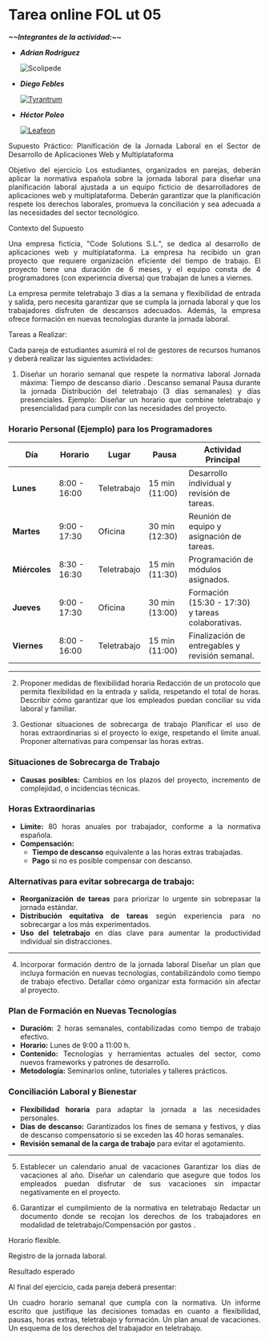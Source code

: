 <div align="justify">
  
  # Tarea online FOL ut 05
***\~\~Integrantes de la actividad:\~\~***

- ___Adrian Rodríguez___

  ![Scolipede](https://img.pokemondb.net/sprites/sword-shield/normal/scolipede.png)

- ___Diego Febles___

  [![Tyrantrum](https://img.pokemondb.net/sprites/sword-shield/normal/tyrantrum.png)](https://pokemondb.net/pokedex/tyrantrum) 
  
- ___Héctor Poleo___

  [![Leafeon](https://img.pokemondb.net/sprites/sword-shield/normal/leafeon.png)](https://pokemondb.net/pokedex/leafeon)

Supuesto Práctico: Planificación de la Jornada Laboral en el Sector de Desarrollo de Aplicaciones Web y Multiplataforma


Objetivo del ejercicio
Los estudiantes, organizados en parejas, deberán aplicar la normativa española sobre la jornada laboral para diseñar una planificación laboral ajustada a un equipo ficticio de desarrolladores de aplicaciones web y multiplataforma. Deberán garantizar que la planificación respete los derechos laborales, promueva la conciliación y sea adecuada a las necesidades del sector tecnológico.


Contexto del Supuesto


Una empresa ficticia, "Code Solutions S.L.", se dedica al desarrollo de aplicaciones web y multiplataforma. La empresa ha recibido un gran proyecto que requiere organización eficiente del tiempo de trabajo. El proyecto tiene una duración de 6 meses, y el equipo consta de 4 programadores (con experiencia diversa) que trabajan de lunes a viernes.

La empresa permite teletrabajo 3 días a la semana y flexibilidad de entrada y salida, pero necesita garantizar que se cumpla la jornada laboral y que los trabajadores disfruten de descansos adecuados. Además, la empresa ofrece formación en nuevas tecnologías durante la jornada laboral.

Tareas a Realizar:


Cada pareja de estudiantes asumirá el rol de gestores de recursos humanos y deberá realizar las siguientes actividades:


1. Diseñar un horario semanal que respete la normativa laboral
Jornada máxima: 
Tiempo de descanso diario .
Descanso semanal 
Pausa durante la jornada 
Distribución del teletrabajo (3 días semanales) y días presenciales.
Ejemplo: Diseñar un horario que combine teletrabajo y presencialidad para cumplir con las necesidades del proyecto.


### Horario Personal (Ejemplo) para los Programadores

| **Día**         | **Horario**        | **Lugar**     | **Pausa**        | **Actividad Principal**                           |
|------------------|--------------------|---------------|------------------|--------------------------------------------------|
| **Lunes**       | 8:00 - 16:00       | Teletrabajo   | 15 min (11:00)   | Desarrollo individual y revisión de tareas.      |
| **Martes**      | 9:00 - 17:30       | Oficina       | 30 min (12:30)   | Reunión de equipo y asignación de tareas.        |
| **Miércoles**   | 8:30 - 16:30       | Teletrabajo   | 15 min (11:30)   | Programación de módulos asignados.               |
| **Jueves**      | 9:00 - 17:30       | Oficina       | 30 min (13:00)   | Formación (15:30 - 17:30) y tareas colaborativas.|
| **Viernes**     | 8:00 - 16:00       | Teletrabajo   | 15 min (11:00)   | Finalización de entregables y revisión semanal.  |

---

2. Proponer medidas de flexibilidad horaria
Redacción de un protocolo que permita flexibilidad en la entrada y salida, respetando el total de horas.
Describir cómo garantizar que los empleados puedan conciliar su vida laboral y familiar.

3. Gestionar situaciones de sobrecarga de trabajo
Planificar el uso de horas extraordinarias si el proyecto lo exige, respetando el límite anual.
Proponer alternativas para compensar las horas extras.

### Situaciones de Sobrecarga de Trabajo
- **Causas posibles:** Cambios en los plazos del proyecto, incremento de complejidad, o incidencias técnicas.

### Horas Extraordinarias
- **Límite:** 80 horas anuales por trabajador, conforme a la normativa española.
- **Compensación:** 
  - **Tiempo de descanso** equivalente a las horas extras trabajadas.
  - **Pago** si no es posible compensar con descanso.

### Alternativas para evitar sobrecarga de trabajo:
- **Reorganización de tareas** para priorizar lo urgente sin sobrepasar la jornada estándar.
- **Distribución equitativa de tareas** según experiencia para no sobrecargar a los más experimentados.
- **Uso del teletrabajo** en días clave para aumentar la productividad individual sin distracciones.

---

4. Incorporar formación dentro de la jornada laboral
Diseñar un plan que incluya formación en nuevas tecnologías, contabilizándolo como tiempo de trabajo efectivo.
Detallar cómo organizar esta formación sin afectar al proyecto.

### Plan de Formación en Nuevas Tecnologías
- **Duración:** 2 horas semanales, contabilizadas como tiempo de trabajo efectivo.
- **Horario:** Lunes de 9:00 a 11:00 h.
- **Contenido:** Tecnologías y herramientas actuales del sector, como nuevos frameworks y patrones de desarrollo.
- **Metodología:** Seminarios online, tutoriales y talleres prácticos.

### Conciliación Laboral y Bienestar
- **Flexibilidad horaria** para adaptar la jornada a las necesidades personales.
- **Días de descanso:** Garantizados los fines de semana y festivos, y días de descanso compensatorio si se exceden las 40 horas semanales.
- **Revisión semanal de la carga de trabajo** para evitar el agotamiento.

---

5. Establecer un calendario anual de vacaciones
Garantizar los días de vacaciones al año.
Diseñar un calendario que asegure que todos los empleados puedan disfrutar de sus vacaciones sin impactar negativamente en el proyecto.

6. Garantizar el cumplimiento de la normativa en teletrabajo
Redactar un documento donde se recojan los derechos de los trabajadores en modalidad de teletrabajo/Compensación por gastos .

Horario flexible.

Registro de la jornada laboral.

Resultado esperado

Al final del ejercicio, cada pareja deberá presentar:

Un cuadro horario semanal que cumpla con la normativa.
Un informe escrito que justifique las decisiones tomadas en cuanto a flexibilidad, pausas, horas extras, teletrabajo y formación.
Un plan anual de vacaciones.
Un esquema de los derechos del trabajador en teletrabajo.
